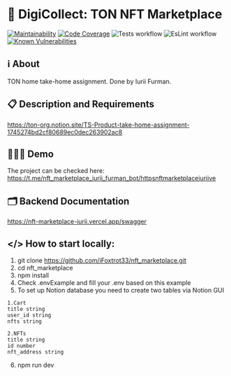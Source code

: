 # 💎 DigiCollect: TON NFT Marketplace

[![Maintainability](https://qlty.sh/gh/iFoxtrot33/projects/nft_marketplace/maintainability.svg)](https://qlty.sh/gh/iFoxtrot33/projects/nft_marketplace)
[![Code Coverage](https://qlty.sh/gh/iFoxtrot33/projects/nft_marketplace/coverage.svg)](https://qlty.sh/gh/iFoxtrot33/projects/nft_marketplace)
![Tests workflow](https://github.com/iFoxtrot33/nft_marketplace/actions/workflows/tests.yml/badge.svg)
![EsLint workflow](https://github.com/iFoxtrot33/nft_marketplace/actions/workflows/lint.yml/badge.svg)
[![Known Vulnerabilities](https://snyk.io/test/github/iFoxtrot33/nft_marketplace/badge.svg)](https://snyk.io/test/github/iFoxtrot33/nft_marketplace)

## ℹ About
TON home take-home assignment. Done by Iurii Furman. 

## 📋 Description and Requirements
https://ton-org.notion.site/TS-Product-take-home-assignment-1745274bd2cf80689ec0dec263902ac8

## 🏄🏻‍♂️ Demo
The project can be checked here: https://t.me/nft_marketplace_iurii_furman_bot/httpsnftmarketplaceiuriive

## 🗂️ Backend Documentation
https://nft-marketplace-iurii.vercel.app/swagger

## </> How to start locally:

1. git clone https://github.com/iFoxtrot33/nft_marketplace.git
2. cd nft_marketplace
3. npm install
4. Check .envExample and fill your .env based on this example
5. To set up Notion database you need to create two tables via Notion GUI
```
1.Cart
title string
user_id string
nfts string

2.NFTs
title string
id number
nft_address string
```
6. npm run dev